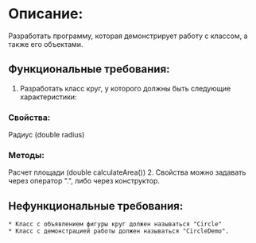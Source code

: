 # Описание:
Разработать программу, которая демонстрирует работу с классом, а также его объектами.
## Функциональные требования:
1. Разработать класс круг, у которого должны быть следующие характеристики:
### Свойства:
Радиус (double radius)
### Методы:
Расчет площади (double calculateArea())
2. Свойства можно задавать через оператор ".", либо через конструктор.
## Нефункциональные требования:
    * Класс с объявлением фигуры круг должен называться "Circle"
    * Класс с демонстрацией работы должен называться "CircleDemo".
